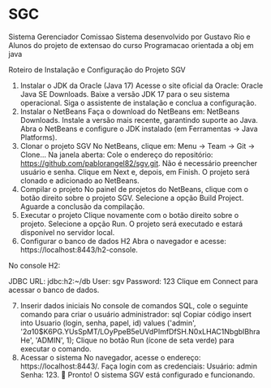 # SGC
Sistema Gerenciador Comissao
Sistema desenvolvido por Gustavo Rio e Alunos do projeto de extensao do curso Programacao orientada a obj em java

Roteiro de Instalação e Configuração do Projeto SGV
1. Instalar o JDK da Oracle (Java 17)
Acesse o site oficial da Oracle: Oracle Java SE Downloads.
Baixe a versão JDK 17 para o seu sistema operacional.
Siga o assistente de instalação e conclua a configuração.
2. Instalar o NetBeans
Faça o download do NetBeans em: NetBeans Downloads.
Instale a versão mais recente, garantindo suporte ao Java.
Abra o NetBeans e configure o JDK instalado (em Ferramentas -> Java Platforms).
3. Clonar o projeto SGV
No NetBeans, clique em:
Menu -> Team -> Git -> Clone...
Na janela aberta:
Cole o endereço do repositório:
https://github.com/pablorangel82/sgv.git.
Não é necessário preencher usuário e senha.
Clique em Next e, depois, em Finish.
O projeto será clonado e adicionado ao NetBeans.
4. Compilar o projeto
No painel de projetos do NetBeans, clique com o botão direito sobre o projeto SGV.
Selecione a opção Build Project.
Aguarde a conclusão da compilação.
5. Executar o projeto
Clique novamente com o botão direito sobre o projeto.
Selecione a opção Run.
O projeto será executado e estará disponível no servidor local.
6. Configurar o banco de dados H2
Abra o navegador e acesse:
https://localhost:8443/h2-console.

No console H2:

JDBC URL: jdbc:h2:~/db
User: sgv
Password: 123
Clique em Connect para acessar o banco de dados.

7. Inserir dados iniciais
No console de comandos SQL, cole o seguinte comando para criar o usuário administrador:
sql
Copiar código
insert into Usuario (login, senha, papel, id) values
('admin', '$2a$10$K6PG.YUsSpMT/LOyPpeB5eUVdPImfDfSH.N0xLHAC1NbgbIBhraHe', 'ADMIN', 1);
Clique no botão Run (ícone de seta verde) para executar o comando.
8. Acessar o sistema
No navegador, acesse o endereço:
https://localhost:8443/.
Faça login com as credenciais:
Usuário: admin
Senha: 123.
🎉 Pronto! O sistema SGV está configurado e funcionando.
